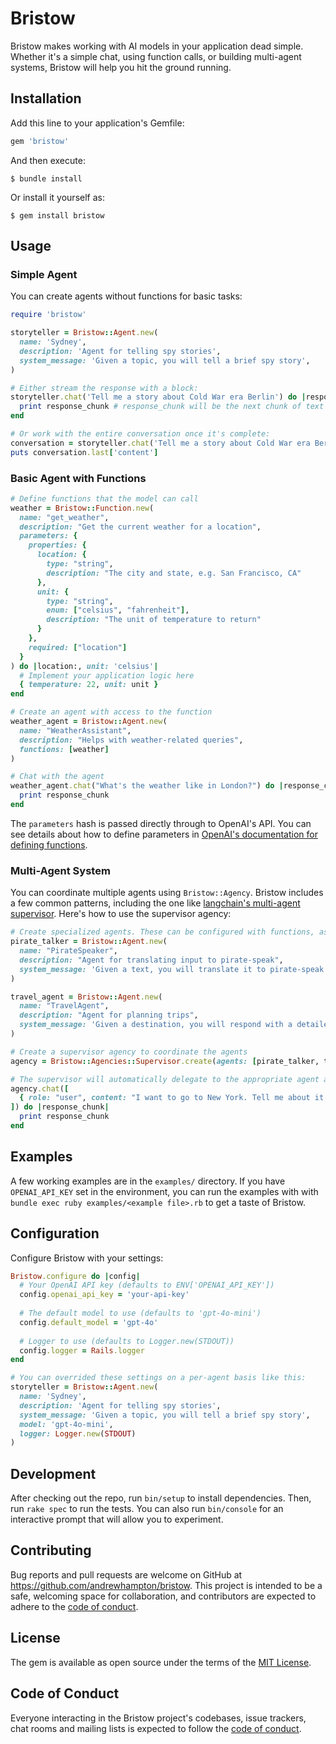 # Bristow

Bristow makes working with AI models in your application dead simple. Whether it's a simple chat, using function calls, or building multi-agent systems, Bristow will help you hit the ground running.

## Installation

Add this line to your application's Gemfile:

```ruby
gem 'bristow'
```

And then execute:

    $ bundle install

Or install it yourself as:

    $ gem install bristow

## Usage

### Simple Agent

You can create agents without functions for basic tasks:

```ruby
require 'bristow'

storyteller = Bristow::Agent.new(
  name: 'Sydney',
  description: 'Agent for telling spy stories',
  system_message: 'Given a topic, you will tell a brief spy story',
)

# Either stream the response with a block:
storyteller.chat('Tell me a story about Cold War era Berlin') do |response_chunk|
  print response_chunk # response_chunk will be the next chunk of text in the response from the model
end

# Or work with the entire conversation once it's complete:
conversation = storyteller.chat('Tell me a story about Cold War era Berlin')
puts conversation.last['content'] 
```

### Basic Agent with Functions

```ruby
# Define functions that the model can call
weather = Bristow::Function.new(
  name: "get_weather",
  description: "Get the current weather for a location",
  parameters: { 
    properties: {
      location: {
        type: "string",
        description: "The city and state, e.g. San Francisco, CA"
      },
      unit: {
        type: "string",
        enum: ["celsius", "fahrenheit"],
        description: "The unit of temperature to return"
      }
    },
    required: ["location"]
  }
) do |location:, unit: 'celsius'|
  # Implement your application logic here
  { temperature: 22, unit: unit }
end

# Create an agent with access to the function
weather_agent = Bristow::Agent.new(
  name: "WeatherAssistant",
  description: "Helps with weather-related queries",
  functions: [weather]
)

# Chat with the agent
weather_agent.chat("What's the weather like in London?") do |response_chunk|
  print response_chunk 
end
```

The `parameters` hash is passed directly through to OpenAI's API. You can see details about how to define parameters in [OpenAI's documentation for defining functions](https://platform.openai.com/docs/guides/function-calling#defining-functions).


### Multi-Agent System

You can coordinate multiple agents using `Bristow::Agency`. Bristow includes a few common patterns, including the one like [langchain's multi-agent supervisor](https://langchain-ai.github.io/langgraph/tutorials/multi_agent/agent_supervisor/). Here's how to use the supervisor agency:

```ruby
# Create specialized agents. These can be configured with functions, as well.
pirate_talker = Bristow::Agent.new(
  name: "PirateSpeaker",
  description: "Agent for translating input to pirate-speak",
  system_message: 'Given a text, you will translate it to pirate-speak.',
)

travel_agent = Bristow::Agent.new(
  name: "TravelAgent",
  description: "Agent for planning trips",
  system_message: 'Given a destination, you will respond with a detailed itenerary that includes only dates, times, and locations.',
)

# Create a supervisor agency to coordinate the agents
agency = Bristow::Agencies::Supervisor.create(agents: [pirate_talker, travel_agent])

# The supervisor will automatically delegate to the appropriate agent as needed before generating a response for the user.
agency.chat([
  { role: "user", content: "I want to go to New York. Tell me about it as if you were a pirate." }
]) do |response_chunk|
  print response_chunk
end
```

## Examples

A few working examples are in the `examples/` directory. If you have `OPENAI_API_KEY` set in the environment, you can run the examples with with `bundle exec ruby examples/<example file>.rb` to get a taste of Bristow.

## Configuration

Configure Bristow with your settings:

```ruby
Bristow.configure do |config|
  # Your OpenAI API key (defaults to ENV['OPENAI_API_KEY'])
  config.openai_api_key = 'your-api-key'
  
  # The default model to use (defaults to 'gpt-4o-mini')
  config.default_model = 'gpt-4o'
  
  # Logger to use (defaults to Logger.new(STDOUT))
  config.logger = Rails.logger
end

# You can overrided these settings on a per-agent basis like this:
storyteller = Bristow::Agent.new(
  name: 'Sydney',
  description: 'Agent for telling spy stories',
  system_message: 'Given a topic, you will tell a brief spy story',
  model: 'gpt-4o-mini',
  logger: Logger.new(STDOUT)
)
```

## Development

After checking out the repo, run `bin/setup` to install dependencies. Then, run `rake spec` to run the tests. You can also run `bin/console` for an interactive prompt that will allow you to experiment.

## Contributing

Bug reports and pull requests are welcome on GitHub at https://github.com/andrewhampton/bristow. This project is intended to be a safe, welcoming space for collaboration, and contributors are expected to adhere to the [code of conduct](https://github.com/andrewhampton/bristow/blob/main/CODE_OF_CONDUCT.md).

## License

The gem is available as open source under the terms of the [MIT License](https://opensource.org/licenses/MIT).

## Code of Conduct

Everyone interacting in the Bristow project's codebases, issue trackers, chat rooms and mailing lists is expected to follow the [code of conduct](https://github.com/andrewhampton/bristow/blob/main/CODE_OF_CONDUCT.md).
